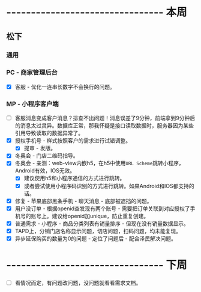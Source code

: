 # -------------------------------- 本周

## 松下
### 通用
### PC - 商家管理后台
* [x] 客服 - 优化一连串长数字不会换行的问题。
### MP - 小程序客户端
* [ ] 客服消息变成客户消息？排查不出问题！消息误差了9分钟，前端拿到9分钟后的消息太过灵异。数据库正常，那我怀疑是接口读取数据时，服务器因为某些引用导致读取的数据异常了。
* [x] 授权手机号 - 样式按照客户的需求进行试错调整。
  - [x] 提审 - 发版。
* [x] 冬奥会 - 门店二维码指导。
* [x] 冬奥会 - 亲测：web-view内嵌h5，在h5中使用`URL Scheme`跳转小程序，Android有效，IOS无效。
  - [x] 建议使用h5和小程序通信的方式进行跳转。
  - [x] 或者尝试使用小程序码识别的方式进行跳转。如果Android和IOS都支持的话。
* [x] 修复 - 苹果底部黑条手机 - 聊天消息 - 底部被遮挡的问题。
* [x] 用户没订单 - 根据openid查发现有两个账号 - 需要把订单关联到对应授权了手机号的账号上。建议给openid加unique，防止重复创建。
* [x] 普通需求 - 小程序 - 商品分类列表有销量排序 - 但现在没有销量数据显示。
* [x] TAPD上，分销门店名称显示问题，切店问题，扫码问题，均未能复现。
* [x] 异步延保购买的数量为0的问题 - 定位了问题后 - 配合泽民解决问题。

# -------------------------------- 下周
* [ ] 看情况而定，有问题改问题，没问题就看看需求文档。
